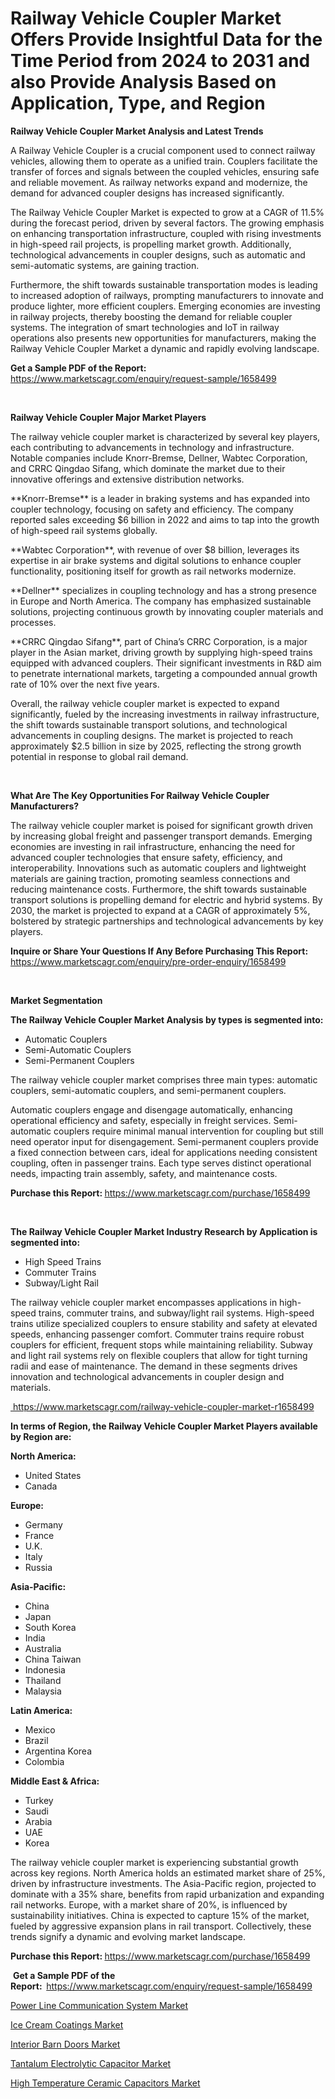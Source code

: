 <p><h1>Railway Vehicle Coupler Market Offers Provide Insightful Data for the Time Period from 2024 to 2031 and also Provide Analysis Based on Application, Type, and Region</h1></p><p><strong>Railway Vehicle Coupler Market Analysis and Latest Trends</strong></p>
<p><p>A Railway Vehicle Coupler is a crucial component used to connect railway vehicles, allowing them to operate as a unified train. Couplers facilitate the transfer of forces and signals between the coupled vehicles, ensuring safe and reliable movement. As railway networks expand and modernize, the demand for advanced coupler designs has increased significantly.</p><p>The Railway Vehicle Coupler Market is expected to grow at a CAGR of 11.5% during the forecast period, driven by several factors. The growing emphasis on enhancing transportation infrastructure, coupled with rising investments in high-speed rail projects, is propelling market growth. Additionally, technological advancements in coupler designs, such as automatic and semi-automatic systems, are gaining traction. </p><p>Furthermore, the shift towards sustainable transportation modes is leading to increased adoption of railways, prompting manufacturers to innovate and produce lighter, more efficient couplers. Emerging economies are investing in railway projects, thereby boosting the demand for reliable coupler systems. The integration of smart technologies and IoT in railway operations also presents new opportunities for manufacturers, making the Railway Vehicle Coupler Market a dynamic and rapidly evolving landscape.</p></p>
<p><strong>Get a Sample PDF of the Report:&nbsp;</strong> <a href="https://www.marketscagr.com/enquiry/request-sample/1658499?utm_campaign=1268&utm_medium=2&utm_source=Github&utm_content=ia&utm_term=28092024&utm_id=railway-vehicle-coupler">https://www.marketscagr.com/enquiry/request-sample/1658499</a></p>
<p>&nbsp;</p>
<p><strong>Railway Vehicle Coupler Major Market Players</strong></p>
<p><p>The railway vehicle coupler market is characterized by several key players, each contributing to advancements in technology and infrastructure. Notable companies include Knorr-Bremse, Dellner, Wabtec Corporation, and CRRC Qingdao Sifang, which dominate the market due to their innovative offerings and extensive distribution networks.</p><p>**Knorr-Bremse** is a leader in braking systems and has expanded into coupler technology, focusing on safety and efficiency. The company reported sales exceeding $6 billion in 2022 and aims to tap into the growth of high-speed rail systems globally. </p><p>**Wabtec Corporation**, with revenue of over $8 billion, leverages its expertise in air brake systems and digital solutions to enhance coupler functionality, positioning itself for growth as rail networks modernize.</p><p>**Dellner** specializes in coupling technology and has a strong presence in Europe and North America. The company has emphasized sustainable solutions, projecting continuous growth by innovating coupler materials and processes.</p><p>**CRRC Qingdao Sifang**, part of China’s CRRC Corporation, is a major player in the Asian market, driving growth by supplying high-speed trains equipped with advanced couplers. Their significant investments in R&D aim to penetrate international markets, targeting a compounded annual growth rate of 10% over the next five years.</p><p>Overall, the railway vehicle coupler market is expected to expand significantly, fueled by the increasing investments in railway infrastructure, the shift towards sustainable transport solutions, and technological advancements in coupling designs. The market is projected to reach approximately $2.5 billion in size by 2025, reflecting the strong growth potential in response to global rail demand.</p></p>
<p>&nbsp;</p>
<p><strong>What Are The Key Opportunities For Railway Vehicle Coupler Manufacturers?</strong></p>
<p><p>The railway vehicle coupler market is poised for significant growth driven by increasing global freight and passenger transport demands. Emerging economies are investing in rail infrastructure, enhancing the need for advanced coupler technologies that ensure safety, efficiency, and interoperability. Innovations such as automatic couplers and lightweight materials are gaining traction, promoting seamless connections and reducing maintenance costs. Furthermore, the shift towards sustainable transport solutions is propelling demand for electric and hybrid systems. By 2030, the market is projected to expand at a CAGR of approximately 5%, bolstered by strategic partnerships and technological advancements by key players.</p></p>
<p><strong>Inquire or Share Your Questions If Any Before Purchasing This Report:</strong> <a href="https://www.marketscagr.com/enquiry/pre-order-enquiry/1658499?utm_campaign=1268&utm_medium=2&utm_source=Github&utm_content=ia&utm_term=28092024&utm_id=railway-vehicle-coupler">https://www.marketscagr.com/enquiry/pre-order-enquiry/1658499</a></p>
<p>&nbsp;</p>
<p><strong>Market Segmentation</strong></p>
<p><strong>The Railway Vehicle Coupler Market Analysis by types is segmented into:</strong></p>
<p><ul><li>Automatic Couplers</li><li>Semi-Automatic Couplers</li><li>Semi-Permanent Couplers</li></ul></p>
<p><p>The railway vehicle coupler market comprises three main types: automatic couplers, semi-automatic couplers, and semi-permanent couplers. </p><p>Automatic couplers engage and disengage automatically, enhancing operational efficiency and safety, especially in freight services. Semi-automatic couplers require minimal manual intervention for coupling but still need operator input for disengagement. Semi-permanent couplers provide a fixed connection between cars, ideal for applications needing consistent coupling, often in passenger trains. Each type serves distinct operational needs, impacting train assembly, safety, and maintenance costs.</p></p>
<p><strong>Purchase this Report:&nbsp;</strong><a href="https://www.marketscagr.com/purchase/1658499?utm_campaign=1268&utm_medium=2&utm_source=Github&utm_content=ia&utm_term=28092024&utm_id=railway-vehicle-coupler">https://www.marketscagr.com/purchase/1658499</a></p>
<p>&nbsp;</p>
<p><strong>The Railway Vehicle Coupler Market Industry Research by Application is segmented into:</strong></p>
<p><ul><li>High Speed Trains</li><li>Commuter Trains</li><li>Subway/Light Rail</li></ul></p>
<p><p>The railway vehicle coupler market encompasses applications in high-speed trains, commuter trains, and subway/light rail systems. High-speed trains utilize specialized couplers to ensure stability and safety at elevated speeds, enhancing passenger comfort. Commuter trains require robust couplers for efficient, frequent stops while maintaining reliability. Subway and light rail systems rely on flexible couplers that allow for tight turning radii and ease of maintenance. The demand in these segments drives innovation and technological advancements in coupler design and materials.</p></p>
<p><a href="https://www.marketscagr.com/railway-vehicle-coupler-market-r1658499?utm_campaign=1268&utm_medium=2&utm_source=Github&utm_content=ia&utm_term=28092024&utm_id=railway-vehicle-coupler">&nbsp;https://www.marketscagr.com/railway-vehicle-coupler-market-r1658499</a></p>
<p><strong>In terms of Region, the Railway Vehicle Coupler Market Players available by Region are:</strong></p>
<p>
    <p> <strong> North America: </strong>
        <ul>
            <li>United States</li>
            <li>Canada</li>
        </ul>
        </p> 
    <p> <strong> Europe: </strong>
        <ul>
            <li>Germany</li>
            <li>France</li>
            <li>U.K.</li>
            <li>Italy</li>
            <li>Russia</li>
        </ul>
        </p> 
    <p> <strong> Asia-Pacific: </strong>
        <ul>
            <li>China</li>
            <li>Japan</li>
            <li>South Korea</li>
            <li>India</li>
            <li>Australia</li>
            <li>China Taiwan</li>
            <li>Indonesia</li>
            <li>Thailand</li>
            <li>Malaysia</li>
        </ul>
        </p> 
    <p> <strong> Latin America: </strong>
        <ul>
            <li>Mexico</li>
            <li>Brazil</li>
            <li>Argentina Korea</li>
            <li>Colombia</li>
        </ul>
        </p> 
    <p> <strong> Middle East & Africa: </strong>
        <ul>
            <li>Turkey</li>
            <li>Saudi</li>
            <li>Arabia</li>
            <li>UAE</li>
            <li>Korea</li>
        </ul>
    </p>
    </p>
<p><p>The railway vehicle coupler market is experiencing substantial growth across key regions. North America holds an estimated market share of 25%, driven by infrastructure investments. The Asia-Pacific region, projected to dominate with a 35% share, benefits from rapid urbanization and expanding rail networks. Europe, with a market share of 20%, is influenced by sustainability initiatives. China is expected to capture 15% of the market, fueled by aggressive expansion plans in rail transport. Collectively, these trends signify a dynamic and evolving market landscape.</p></p>
<p><strong>Purchase this Report: </strong><a href="https://www.marketscagr.com/purchase/1658499?utm_campaign=1268&utm_medium=2&utm_source=Github&utm_content=ia&utm_term=28092024&utm_id=railway-vehicle-coupler">https://www.marketscagr.com/purchase/1658499</a></p>
<p>&nbsp;<strong>Get a Sample PDF of the Report:&nbsp;&nbsp;</strong><a href="https://www.marketscagr.com/enquiry/request-sample/1658499?utm_campaign=1268&utm_medium=2&utm_source=Github&utm_content=ia&utm_term=28092024&utm_id=railway-vehicle-coupler">https://www.marketscagr.com/enquiry/request-sample/1658499</a></p>
<p><strong></strong></p>
<p><p><a href="https://www.linkedin.com/pulse/navigating-global-power-line-communication-system-market-2zqrf?trackingId=QN01%2BdkQR3S937hJGA6VrA%3D%3D&utm_campaign=1268&utm_medium=2&utm_source=Github&utm_content=ia&utm_term=28092024&utm_id=railway-vehicle-coupler">Power Line Communication System Market</a></p><p><a href="https://www.linkedin.com/pulse/emerging-market-trends-regional-analysis-ice-cream-coatings-forecasted-vfvxf?trackingId=UQjXNoIoQOWPJlpImLcGpQ%3D%3D&utm_campaign=1268&utm_medium=2&utm_source=Github&utm_content=ia&utm_term=28092024&utm_id=railway-vehicle-coupler">Ice Cream Coatings Market</a></p><p><a href="https://www.linkedin.com/pulse/unlocking-growth-potential-market-strategic-analysis-kymne?trackingId=4B5jIKycRUiMcj6k%2BcahIw%3D%3D&utm_campaign=1268&utm_medium=2&utm_source=Github&utm_content=ia&utm_term=28092024&utm_id=railway-vehicle-coupler">Interior Barn Doors Market</a></p><p><a href="https://issuu.com/reportprime-2/docs/tantalum-electrolytic-capacitor-mar_c4283794e92c0d?utm_campaign=1268&utm_medium=2&utm_source=Github&utm_content=ia&utm_term=28092024&utm_id=railway-vehicle-coupler">Tantalum Electrolytic Capacitor Market</a></p><p><a href="https://issuu.com/reportprime-2/docs/high-temperature-ceramic-capacitors_78acce0da976c2?utm_campaign=1268&utm_medium=2&utm_source=Github&utm_content=ia&utm_term=28092024&utm_id=railway-vehicle-coupler">High Temperature Ceramic Capacitors Market</a></p></p>
